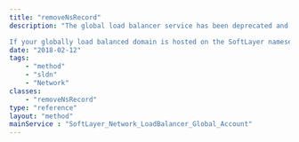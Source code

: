 ```yaml
---
title: "removeNsRecord"
description: "The global load balancer service has been deprecated and is no longer available. 

If your globally load balanced domain is hosted on the SoftLayer nameservers this method will remove the NS resource record from your DNS zone file. "
date: "2018-02-12"
tags:
    - "method"
    - "sldn"
    - "Network"
classes:
    - "removeNsRecord"
type: "reference"
layout: "method"
mainService : "SoftLayer_Network_LoadBalancer_Global_Account"
---
```

